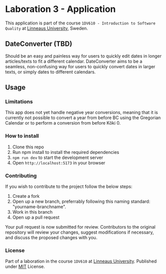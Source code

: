 # Laboration 3 - Application

This application is part of the course `1DV610 - Introduction to Software Quality` at [Linneaus University](https://lnu.se/), Sweden.

## DateConverter (TBD)

 Should be an easy and painless way for users to quickly edit dates in longer articles/texts to fit a different calendar.
 DateConverter aims to be a seamless, non-confusing way for users to quickly convert dates in larger texts, or simply dates to different calendars.

## Usage

### Limitations

This app does not yet handle negative year conversions, meaning that it is currently not possible to convert a year from before BC using the Gregorian Calendar or to perform a conversion from before Kõki 0.

### How to install

1. Clone this repo
2. Run npm install to install the required dependencies
3. `npm run dev` to start the development server
4. Open `http://localhost:5173` in your browser

### Contributing

If you wish to contribute to the project follow the below steps:

1. Create a fork
2. Open up a new branch, preferrably following this naming standard: "yourname-branchname".
3. Work in this branch
4. Open up a pull request

Your pull request is now submitted for review.
Contributors to the original repository will review your changes, suggest modifications if necessary, and discuss the proposed changes with you.

### License

Part of a laboration in the course `1DV610` at [Linneaus University](https://lnu.se/). Published under [MIT](./LICENSE) License.
